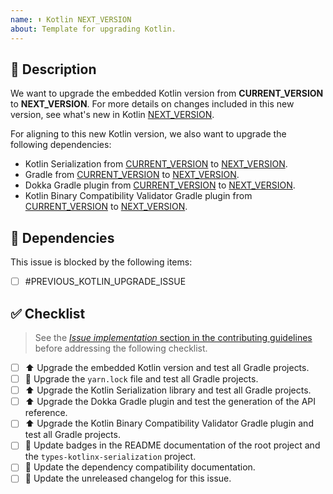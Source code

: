 ```yaml
---
name: ⬆️ Kotlin NEXT_VERSION
about: Template for upgrading Kotlin.
---
```


## 📝 Description

We want to upgrade the embedded Kotlin version from **CURRENT_VERSION** to
**NEXT_VERSION**. For more details on changes included in this new version, see
what's new in Kotlin [NEXT_VERSION]().

<!--
As an example, the link to the Kotlin documentation to specify for Kotlin 2.0.0
is https://kotlinlang.org/docs/whatsnew20.html.
-->

For aligning to this new Kotlin version, we also want to upgrade the following
dependencies:

- Kotlin Serialization from [CURRENT_VERSION]() to [NEXT_VERSION]().
- Gradle from [CURRENT_VERSION]() to [NEXT_VERSION]().
- Dokka Gradle plugin from [CURRENT_VERSION]() to [NEXT_VERSION]().
- Kotlin Binary Compatibility Validator Gradle plugin from [CURRENT_VERSION]()
  to [NEXT_VERSION]().

<!--
Links provided for each dependency listed above must point to their official
website or GitHub project. Here's an example for each of these:

- Kotlin Serialization 1.7.3: https://github.com/Kotlin/kotlinx.serialization/releases/tag/v1.7.3
- Gradle 8.14.2: https://docs.gradle.org/8.14.2/release-notes.html
- Dokka 2.0.0: https://github.com/Kotlin/dokka/releases/tag/v2.0.0
- Kotlin Binary Compatibility Validator 0.17.0: https://github.com/Kotlin/binary-compatibility-validator/releases/tag/0.16.3
-->

## 🔗 Dependencies

This issue is blocked by the following items:

- [ ] #PREVIOUS_KOTLIN_UPGRADE_ISSUE

## ✅ Checklist

> See the [_Issue implementation_ section in the contributing guidelines](https://github.com/kotools/types/blob/main/CONTRIBUTING.md#issue-implementation) before addressing the following checklist.

- [ ] ⬆️ Upgrade the embedded Kotlin version and test all Gradle projects.
- [ ] 📌 Upgrade the `yarn.lock` file and test all Gradle projects.
- [ ] ⬆️ Upgrade the Kotlin Serialization library and test all Gradle projects.
- [ ] ⬆️ Upgrade the Dokka Gradle plugin and test the generation of the API reference.
- [ ] ⬆️ Upgrade the Kotlin Binary Compatibility Validator Gradle plugin and test all Gradle projects.
- [ ] 📝 Update badges in the README documentation of the root project and the `types-kotlinx-serialization` project.
- [ ] 📝 Update the dependency compatibility documentation.
- [ ] 📝 Update the unreleased changelog for this issue.

<!-- Include the following step in case of tracking issues.
- [ ] 📝 After closing this issue, update the status of tracking issues depending only on this one.
-->
